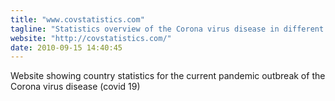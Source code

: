 ```yaml
---
title: "www.covstatistics.com"
tagline: "Statistics overview of the Corona virus disease in different countries (2020)"
website: "http://covstatistics.com/"
date: 2010-09-15 14:40:45
---
```


Website showing country statistics for the current pandemic outbreak of the Corona virus disease (covid 19)